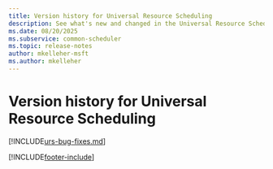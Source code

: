 ```yaml
---
title: Version history for Universal Resource Scheduling
description: See what's new and changed in the Universal Resource Scheduling solution.
ms.date: 08/20/2025
ms.subservice: common-scheduler
ms.topic: release-notes
author: mkelleher-msft
ms.author: mkelleher
---
```


# Version history for Universal Resource Scheduling

[!INCLUDE[urs-bug-fixes.md](../shared/urs/urs-bug-fixes.md)]

[!INCLUDE[footer-include](../includes/footer-banner.md)]
